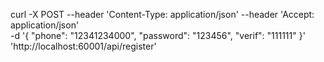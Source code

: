 
curl -X POST --header 'Content-Type: application/json' --header 'Accept: application/json' \
-d '{
   "phone": "12341234000",
   "password": "123456",
   "verif": "111111"
 }' 'http://localhost:60001/api/register'
